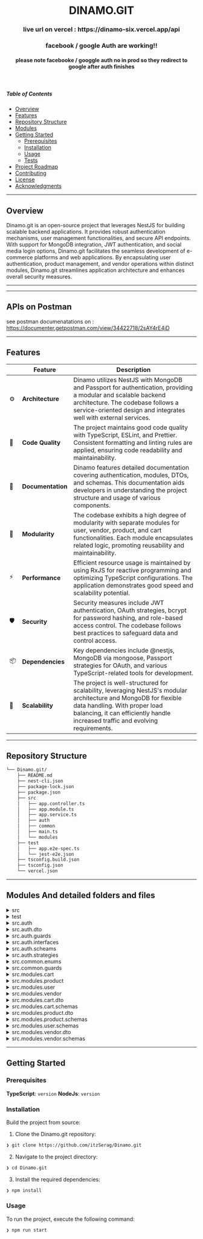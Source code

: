 
<p align="center">
    <h1 align="center">DINAMO.GIT</h1>
</p>

<p align="center">
    <h3 align="center">live url on vercel : https://dinamo-six.vercel.app/api </h1>
</p>

<p align="center">
    <h3 align="center">facebook / google Auth are working!! </h3>
</p>

<p align="center">
    <h4 align="center"> please note facebooke / googgle auth no in prod so they redirect to google after auth finishes </h4>
</p>


<p align="center">
	<!-- default option, no dependency badges. -->
</p>

<br>

#####  Table of Contents

- [ Overview](#-overview)
- [ Features](#-features)
- [ Repository Structure](#-repository-structure)
- [ Modules](#-modules)
- [ Getting Started](#-getting-started)
    - [ Prerequisites](#-prerequisites)
    - [ Installation](#-installation)
    - [ Usage](#-usage)
    - [ Tests](#-tests)
- [ Project Roadmap](#-project-roadmap)
- [ Contributing](#-contributing)
- [ License](#-license)
- [ Acknowledgments](#-acknowledgments)

---

##  Overview

Dinamo.git is an open-source project that leverages NestJS for building scalable backend applications. It provides robust authentication mechanisms, user management functionalities, and secure API endpoints. With support for MongoDB integration, JWT authentication, and social media login options, Dinamo.git facilitates the seamless development of e-commerce platforms and web applications. By encapsulating user authentication, product management, and vendor operations within distinct modules, Dinamo.git streamlines application architecture and enhances overall security measures.

---

---

## APIs on Postman

see postman documenatations on : https://documenter.getpostman.com/view/34422718/2sAY4rE4jD

---

##  Features

|    |   Feature         | Description |
|----|-------------------|---------------------------------------------------------|
| ⚙️  | **Architecture**  | Dinamo utilizes NestJS with MongoDB and Passport for authentication, providing a modular and scalable backend architecture. The codebase follows a service-oriented design and integrates well with external services. |
| 🔩 | **Code Quality**  | The project maintains good code quality with TypeScript, ESLint, and Prettier. Consistent formatting and linting rules are applied, ensuring code readability and maintainability. |
| 📄 | **Documentation** | Dinamo features detailed documentation covering authentication, modules, DTOs, and schemas. This documentation aids developers in understanding the project structure and usage of various components. |
| 🧩 | **Modularity**    | The codebase exhibits a high degree of modularity with separate modules for user, vendor, product, and cart functionalities. Each module encapsulates related logic, promoting reusability and maintainability. |
| ⚡️  | **Performance**   | Efficient resource usage is maintained by using RxJS for reactive programming and optimizing TypeScript configurations. The application demonstrates good speed and scalability potential. |
| 🛡️ | **Security**      | Security measures include JWT authentication, OAuth strategies, bcrypt for password hashing, and role-based access control. The codebase follows best practices to safeguard data and control access. |
| 📦 | **Dependencies**  | Key dependencies include @nestjs, MongoDB via mongoose, Passport strategies for OAuth, and various TypeScript-related tools for development. |
| 🚀 | **Scalability**   | The project is well-structured for scalability, leveraging NestJS's modular architecture and MongoDB for flexible data handling. With proper load balancing, it can efficiently handle increased traffic and evolving requirements. |

---

##  Repository Structure

```sh
└── Dinamo.git/
    ├── README.md
    ├── nest-cli.json
    ├── package-lock.json
    ├── package.json
    ├── src
    │   ├── app.controller.ts
    │   ├── app.module.ts
    │   ├── app.service.ts
    │   ├── auth
    │   ├── common
    │   ├── main.ts
    │   └── modules
    ├── test
    │   ├── app.e2e-spec.ts
    │   └── jest-e2e.json
    ├── tsconfig.build.json
    ├── tsconfig.json
    └── vercel.json
```

---

##  Modules And detailed folders and files


<details closed><summary>src</summary>

| File | Summary |
| --- | --- |
| [app.controller.ts](https://github.com/itzSerag/Dinamo.git/blob/main/src/app.controller.ts) | Handles HTTP requests, connecting service logic to endpoint responses within the Nest.js architecture. |
| [app.module.ts](https://github.com/itzSerag/Dinamo.git/blob/main/src/app.module.ts) | Defines module imports and configurations for user, product, vendor, and cart functionality using NestJS. Integrates MongoDB with Mongoose. Contains global configuration setup and application controller/provider declarations. |
| [app.service.ts](https://github.com/itzSerag/Dinamo.git/blob/main/src/app.service.ts) | Defines a service to retrieve a standard greeting message in the Nest.js application. |
| [main.ts](https://github.com/itzSerag/Dinamo.git/blob/main/src/main.ts) | Initiates the Nest.js application by creating the main application instance, configuring CORS, setting a global API prefix, and applying a global validation pipeline to enable data validation for all incoming requests. |

</details>

<details closed><summary>test</summary>

| File | Summary |
| --- | --- |
| [app.e2e-spec.ts](https://github.com/itzSerag/Dinamo.git/blob/main/test/app.e2e-spec.ts) | Tests the apps HTTP endpoint using NestJS testing framework, ensuring it returns Hello World!' response on GET request. This file validates the functionality of the `AppController` within the `AppModule` for end-to-end testing. |
| [jest-e2e.json](https://github.com/itzSerag/Dinamo.git/blob/main/test/jest-e2e.json) | Configures Jest for end-to-end testing. Specifies test file extensions, root directory, test environment, and regex pattern. Transforms TypeScript files using ts-jest. |

</details>

<details closed><summary>src.auth</summary>

| File | Summary |
| --- | --- |
| [auth.controller.ts](https://github.com/itzSerag/Dinamo.git/blob/main/src/auth/auth.controller.ts) | Handles user authentication with signup, login, and various social media providers. Generates JWT for authorization and redirects users to the home page with the access token. Provides a protected route for authenticated users. |
| [auth.module.ts](https://github.com/itzSerag/Dinamo.git/blob/main/src/auth/auth.module.ts) | Defines authentication strategies with controllers, services, and guards. Handles JWT, Google, Facebook, and vendor authentication. Manages circular dependencies and exports Auth service and guards for use in other modules. |
| [auth.service.ts](https://github.com/itzSerag/Dinamo.git/blob/main/src/auth/auth.service.ts) | Implements user authentication and authorization logic using JWT tokens. Handles user signup, login, and social media authentication. Performs token generation and user verification checks efficiently in the NestJS architecture. |

</details>

<details closed><summary>src.auth.dto</summary>

| File | Summary |
| --- | --- |
| [createUser.dto.ts](https://github.com/itzSerag/Dinamo.git/blob/main/src/auth/dto/createUser.dto.ts) | Defines a DTO class for creating a user with required fields like first name, last name, phone number of specific length, and password. It enforces validation rules for input data integrity in the user creation process within the repository. |
| [index.ts](https://github.com/itzSerag/Dinamo.git/blob/main/src/auth/dto/index.ts) | Exports login and create user data transfer objects for authentication. Facilitates seamless reusability of DTOs in various modules within the Nest.js application architecture. |
| [login.dto.ts](https://github.com/itzSerag/Dinamo.git/blob/main/src/auth/dto/login.dto.ts) | Defines validation rules for login credentials in the `auth` module. Ensures phone number and password are provided and of string type for secure authentication in the Nest.js application. |

</details>

<details closed><summary>src.auth.guards</summary>

| File | Summary |
| --- | --- |
| [isVerified.auth.guard.ts](https://github.com/itzSerag/Dinamo.git/blob/main/src/auth/guards/isVerified.auth.guard.ts) | Ensures user verification status before accessing routes, enforcing security in the NestJS application. Integrated within the Auth module, enhancing the repositorys architecture with safeguarding functionality. |
| [jwt.auth.guard.ts](https://github.com/itzSerag/Dinamo.git/blob/main/src/auth/guards/jwt.auth.guard.ts) | Enables JWT authentication validation using Passport within the NestJS framework. |
| [jwtVendor.auth.guard.ts](https://github.com/itzSerag/Dinamo.git/blob/main/src/auth/guards/jwtVendor.auth.guard.ts) | Enables JWT authentication for vendor users. |

</details>

<details closed><summary>src.auth.interfaces</summary>

| File | Summary |
| --- | --- |
| [index.ts](https://github.com/itzSerag/Dinamo.git/blob/main/src/auth/interfaces/index.ts) | Exposes payload interface for authentication module in the app to maintain a clear separation of concerns. |
| [payload.interface.ts](https://github.com/itzSerag/Dinamo.git/blob/main/src/auth/interfaces/payload.interface.ts) | Defines JWT payload structure with user ID, username, role, issued at, and expiration time, using Role enum from common module. |
| [profile-Outh.ts](https://github.com/itzSerag/Dinamo.git/blob/main/src/auth/interfaces/profile-Outh.ts) | Defines Google OAuth user profile data structure for authentication. Contains essential user details like ID, name, email, and photo. Standardizes Google OAuth response handling across the application. |

</details>

<details closed><summary>src.auth.scheams</summary>

| File | Summary |
| --- | --- |
| [otp.schema.ts](https://github.com/itzSerag/Dinamo.git/blob/main/src/auth/scheams/otp.schema.ts) | Defines OTP schema for authentication module ensuring secure and efficient OTP generation and validation. Enhances user authentication functionality in the parent repository by enforcing OTP schema in the auth module. |

</details>

<details closed><summary>src.auth.strategies</summary>

| File | Summary |
| --- | --- |
| [facebook.strategy.ts](https://github.com/itzSerag/Dinamo.git/blob/main/src/auth/strategies/facebook.strategy.ts) | Implements Facebook authentication strategy for the NestJS app. Utilizes Passport with Facebook OAuth, retrieving user info and passing it for validation. Critical for enabling Facebook login functionality within the apps authentication system. |
| [google.strategy.ts](https://github.com/itzSerag/Dinamo.git/blob/main/src/auth/strategies/google.strategy.ts) | Defines Google OAuth2.0 strategy for authentication, accessing user profile data. Configures client ID, secret, callback URL. Validates users profile, maps data to custom user object for login. |
| [jwt.strategy.ts](https://github.com/itzSerag/Dinamo.git/blob/main/src/auth/strategies/jwt.strategy.ts) | Implements JWT authentication strategy to validate user tokens and retrieve user info for controllers in the NestJS app. Integrates Passport for seamless authentication flow and user authorization. |
| [jwtVendor.strategy.ts](https://github.com/itzSerag/Dinamo.git/blob/main/src/auth/strategies/jwtVendor.strategy.ts) | Implements JWT authentication strategy for vendors, leveraging Passport in NestJS. Retrieves vendor details from service for validation, ensuring secure access control in the repositorys modular architecture. |

</details>

<details closed><summary>src.common.enums</summary>

| File | Summary |
| --- | --- |
| [index.ts](https://github.com/itzSerag/Dinamo.git/blob/main/src/common/enums/index.ts) | Exports enums for providers and user roles from the common module in the parent repository. This file consolidates enum definitions for seamless access throughout the projects modules. |
| [providers.enum.ts](https://github.com/itzSerag/Dinamo.git/blob/main/src/common/enums/providers.enum.ts) | Defines authentication providers as enums for easy reference and centralized management. Enhances code readability and maintainability by consolidating provider options, promoting consistency across the applications authentication functionality. |
| [user.role.ts](https://github.com/itzSerag/Dinamo.git/blob/main/src/common/enums/user.role.ts) | Defines user roles as USER and ADMIN for managing access permissions across the application, centralizing role definitions to ensure consistency and security. |

</details>

<details closed><summary>src.common.guards</summary>

| File | Summary |
| --- | --- |
| [admin.guard.ts](https://github.com/itzSerag/Dinamo.git/blob/main/src/common/guards/admin.guard.ts) | Enforce admin access control in Nest.js by validating user roles with the AdminGuard. Ensure only users with an ADMIN role can access designated routes, preventing unauthorized access. |
| [index.ts](https://github.com/itzSerag/Dinamo.git/blob/main/src/common/guards/index.ts) | Exports admin and vendor guard modules for centralized access control in the repositorys Nest.js architecture. |
| [vendor.guard.ts](https://github.com/itzSerag/Dinamo.git/blob/main/src/common/guards/vendor.guard.ts) | Implements `VendorGuard` in the `src/common/guards` directory. Verifies user role for admin access in a NestJS application. Utilizes `CanActivate` interface to handle authorization logic based on user role. |

</details>

<details closed><summary>src.modules.cart</summary>

| File | Summary |
| --- | --- |
| [cart.controller.ts](https://github.com/itzSerag/Dinamo.git/blob/main/src/modules/cart/cart.controller.ts) | Handles adding, fetching, removing, and clearing items in the cart. Secured with JWT authentication. Integrated with CartService for CRUD operations. Complements the modular structure of the repository by managing cart-related endpoints. |
| [cart.module.ts](https://github.com/itzSerag/Dinamo.git/blob/main/src/modules/cart/cart.module.ts) | Defines a module to manage shopping carts, linking it to the parent repositorys Nest.js architecture. Provisions controllers and services for handling cart operations, integrating with MongoDB using Mongoose for data storage. |
| [cart.service.ts](https://github.com/itzSerag/Dinamo.git/blob/main/src/modules/cart/cart.service.ts) | Add items, view cart, remove items, and clear cart for active users. Uses MongoDB models for carts and products to handle cart update logic efficiently within the NestJS application structure. |

</details>

<details closed><summary>src.modules.product</summary>

| File | Summary |
| --- | --- |
| [product.controller.ts](https://github.com/itzSerag/Dinamo.git/blob/main/src/modules/product/product.controller.ts) | Handles product CRUD operations for vendors, implementing authentication with JWT. Supports fetching, creating, updating, and deleting products. Provides separate endpoints for vendor-specific actions and general product retrieval by ID. |
| [product.module.ts](https://github.com/itzSerag/Dinamo.git/blob/main/src/modules/product/product.module.ts) | Defines a module for managing products, integrating controllers and services, and importing vendor dependencies. Allows for product database interactions using Mongoose and connects with the parent repositorys architecture for cohesive functionality. |
| [product.service.ts](https://github.com/itzSerag/Dinamo.git/blob/main/src/modules/product/product.service.ts) | Manages vendor-specific product operations by creating, updating, retrieving, and deleting products. Ensures vendor existence, maintains product-vendor relationships, and handles error cases with customizable messages. |

</details>

<details closed><summary>src.modules.user</summary>

| File | Summary |
| --- | --- |
| [user.controller.ts](https://github.com/itzSerag/Dinamo.git/blob/main/src/modules/user/user.controller.ts) | Orchestrates user data retrieval and manipulation for authenticated users.-Implements user-specific endpoints secured with JWT and admin guards.-Interacts with UserService to fetch all users and self-profile details. |
| [user.module.ts](https://github.com/itzSerag/Dinamo.git/blob/main/src/modules/user/user.module.ts) | Defines a module for user-related functionality in the NestJS application, including controllers, services, and MongoDB schema integration. Facilitates user management and data operations within the larger repository structure. |
| [user.service.ts](https://github.com/itzSerag/Dinamo.git/blob/main/src/modules/user/user.service.ts) | Manages user data in the repository, facilitating user creation, retrieval by ID, fetching all users, and getting user details by ID. The service interacts with the database model to execute these operations. |

</details>

<details closed><summary>src.modules.vendor</summary>

| File | Summary |
| --- | --- |
| [vendor.controller.ts](https://github.com/itzSerag/Dinamo.git/blob/main/src/modules/vendor/vendor.controller.ts) | Implements vendor signup and login functionality using Nest.js. Handles requests to create and authenticate vendors, interacting with the VendorService. Centralizes vendor-related operations within the vendor endpoint for improved code organization in the repository architecture. |
| [vendor.module.ts](https://github.com/itzSerag/Dinamo.git/blob/main/src/modules/vendor/vendor.module.ts) | Defines a module handling vendor-related logic, including services and controllers. Integrates with Mongoose for data manipulation and forwards authentication functionalities from the Auth Module. Key exports include VendorService and Mongoose features for external use. |
| [vendor.service.ts](https://github.com/itzSerag/Dinamo.git/blob/main/src/modules/vendor/vendor.service.ts) | Implements Vendor CRUD operations, user authentication, and error handling. Interacts with the database using Mongoose models. Integrates with an authentication service to generate JWT tokens. |

</details>

<details closed><summary>src.modules.cart.dto</summary>

| File | Summary |
| --- | --- |
| [cart.dto.ts](https://github.com/itzSerag/Dinamo.git/blob/main/src/modules/cart/dto/cart.dto.ts) | Defines structure for adding items to the shopping cart in the cart module. Validates product ID as string or MongoDB ObjectID, and quantity as a positive number. Enhances data integrity and input validation capabilities for e-commerce functionality. |
| [index.ts](https://github.com/itzSerag/Dinamo.git/blob/main/src/modules/cart/dto/index.ts) | Exports cart data transfer object from the respective module, contributing to code organization and reusability in the Nest.js application. |

</details>

<details closed><summary>src.modules.cart.schemas</summary>

| File | Summary |
| --- | --- |
| [cart.schema.ts](https://github.com/itzSerag/Dinamo.git/blob/main/src/modules/cart/schemas/cart.schema.ts) | Defines Mongoose schema for user shopping carts. Features include user reference, item details, and status tracking. Maintains timestamps and supports various cart statuses within the NestJS applications modular architecture. |

</details>

<details closed><summary>src.modules.product.dto</summary>

| File | Summary |
| --- | --- |
| [index.ts](https://github.com/itzSerag/Dinamo.git/blob/main/src/modules/product/dto/index.ts) | Exports the product DTO from the product module. Organizes DTO-related functionalities in a single location for improved code maintainability and easier access. Contributes to a structured architecture within the repository. |
| [product.dto.ts](https://github.com/itzSerag/Dinamo.git/blob/main/src/modules/product/dto/product.dto.ts) | CreateProductDTO for creating products and UpdateProductDTO for updating them. These classes enforce validation rules ensuring the correctness of product data in the overall project structure. |

</details>

<details closed><summary>src.modules.product.schemas</summary>

| File | Summary |
| --- | --- |
| [product.schema.ts](https://github.com/itzSerag/Dinamo.git/blob/main/src/modules/product/schemas/product.schema.ts) | Defines a product schema with name, description, price, stock, vendor reference, categories, and images URLs. Maintains data consistency and timestamps. Resides in the modules/product/schemas directory within the Nest.js architecture. |

</details>

<details closed><summary>src.modules.user.schemas</summary>

| File | Summary |
| --- | --- |
| [address.schema.ts](https://github.com/itzSerag/Dinamo.git/blob/main/src/modules/user/schemas/address.schema.ts) | Defines a Mongoose schema for user addresses within the NestJS application, providing structure for storing essential address information. |
| [user.schema.ts](https://github.com/itzSerag/Dinamo.git/blob/main/src/modules/user/schemas/user.schema.ts) | Defines a schema for user data with fields like name, contact info, roles, and password validation. Implements virtual properties and instance methods for user manipulation, including password hashing and validation. |

</details>

<details closed><summary>src.modules.vendor.dto</summary>

| File | Summary |
| --- | --- |
| [index.ts](https://github.com/itzSerag/Dinamo.git/blob/main/src/modules/vendor/dto/index.ts) | Exposes Vendor Data StructureExports vendor data transfer object for seamless retrieval and manipulation of vendor-related details within the repositorys modular architecture. Centralizes vendor data management for enhanced code organization and accessibility. |
| [vendor.dto.ts](https://github.com/itzSerag/Dinamo.git/blob/main/src/modules/vendor/dto/vendor.dto.ts) | Defines DTO classes for vendor creation, update, and login. Ensures data validity with class-validator decorators for properties like name, email, phone number, password, and address. Crucial for maintaining structured input in the vendor module. |

</details>

<details closed><summary>src.modules.vendor.schemas</summary>

| File | Summary |
| --- | --- |
| [vendor.schema.ts](https://github.com/itzSerag/Dinamo.git/blob/main/src/modules/vendor/schemas/vendor.schema.ts) | Defines a schema for vendors with properties like name, email, password, phoneNumber, address, and isVerified. Includes methods for password validation and hashing before saving. Ensures uniqueness for name and email fields, and sets minimum/maximum length for phoneNumber. |

</details>

---

##  Getting Started

###  Prerequisites

**TypeScript**: `version`
**NodeJs**: `version`

###  Installation

Build the project from source:

1. Clone the Dinamo.git repository:
```sh
❯ git clone https://github.com/itzSerag/Dinamo.git
```

2. Navigate to the project directory:
```sh
❯ cd Dinamo.git
```

3. Install the required dependencies:
```sh
❯ npm install
```

###  Usage

To run the project, execute the following command:

```sh
❯ npm run start
```
